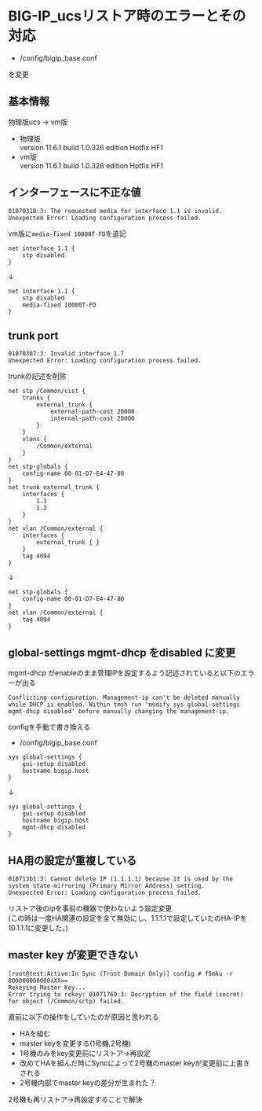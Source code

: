# BIG-IP_ucsリストア時のエラーとその対応

- /config/bigip_base.conf  

を変更

## 基本情報

物理版ucs -> vm版  

- 物理版  
version 11.6.1 build 1.0.326 edition Hotfix HF1
- vm版  
version 11.6.1 build 1.0.326 edition Hotfix HF1

## インターフェースに不正な値

```
01070318:3: The requested media for interface 1.1 is invalid.
Unexpected Error: Loading configuration process failed.
```

vm版に`media-fixed 10000T-FD`を追記
```
net interface 1.1 {
    stp disabled
}
```
↓
```
net interface 1.1 {
    stp disabled
    media-fixed 10000T-FD
}
```

## trunk port
```
01070307:3: Invalid interface 1.7
Unexpected Error: Loading configuration process failed.
```

trunkの記述を削除
```
net stp /Common/cist {
    trunks {
        external_trunk {
            external-path-cost 20000
            internal-path-cost 20000
        }
    }
    vlans {
        /Common/external
    }
}
net stp-globals {
    config-name 00-01-D7-E4-47-80
}
net trunk external_trunk {
    interfaces {
        1.1
        1.2
    }
}
net vlan /Common/external {
    interfaces {
        external_trunk { }
    }
    tag 4094
}
```
↓
```
net stp-globals {
    config-name 00-01-D7-E4-47-80
}
net vlan /Common/external {
    tag 4094
}
```

## global-settings mgmt-dhcp をdisabled に変更

mgmt-dhcp がenableのまま管理IPを設定するよう記述されていると以下のエラーが出る 

```
Conflicting configuration. Management-ip can't be deleted manually while DHCP is enabled. Within tmsh run 'modify sys global-settings mgmt-dhcp disabled' before manually changing the management-ip.
```

configを手動で書き換える 

- /config/bigip_base.conf
```
sys global-settings {
    gui-setup disabled
    hostname bigip.host
}
```
↓
```
sys global-settings {
    gui-setup disabled
    hostname bigip.host
    mgmt-dhcp disabled
}
```

## HA用の設定が重複している

```
010713b1:3: Cannot delete IP (1.1.1.1) because it is used by the system state-mirroring (Primary Mirror Address) setting.
Unexpected Error: Loading configuration process failed.
```

リストア後のipを事前の機器で使わないよう設定変更  
(この時は一度HA関連の設定を全て無効にし、1.1.1.1で設定していたのHA-IPを10.1.1.1に変更した。)

## master key が変更できない
```
[root@test:Active:In Sync (Trust Domain Only)] config # f5mku -r 000000000000xXX==
Rekeying Master Key...
Error trying to rekey: 01071769:3: Decryption of the field (secret) for object (/Common/sctp) failed.
```
直前に以下の操作をしていたのが原因と思われる  
- HAを組む
- master keyを変更する(1号機,2号機)
- 1号機のみをkey変更前にリストア→再設定
- 改めてHAを組んだ時にSyncによって2号機のmaster keyが変更前に上書きされる
- 2号機内部でmaster keyの差分が生まれた？

2号機も再リストア→再設定することで解決




